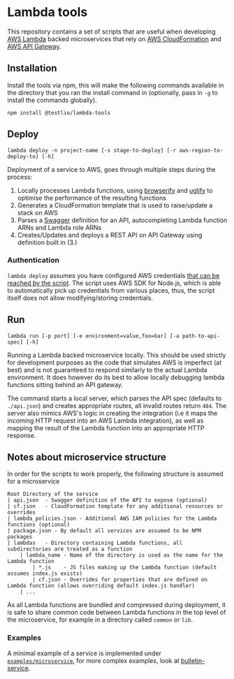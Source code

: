 # Lambda tools

This repository contains a set of scripts that are useful when developing [AWS Lambda](https://aws.amazon.com/lambda/) backed microservices that rely on [AWS CloudFormation](https://aws.amazon.com/cloudformation/) and [AWS API Gateway](https://aws.amazon.com/api-gateway/).

## Installation

Install the tools via npm, this will make the following commands available in the directory that you ran the install command in (optionally, pass in `-g` to install the commands globally).

```
npm install @testlio/lambda-tools
```

## Deploy

```
lambda deploy -n project-name [-s stage-to-deploy] [-r aws-region-to-deploy-to] [-h]
```

Deployment of a service to AWS, goes through multiple steps during the process:

1. Locally processes Lambda functions, using [browserify](http://browserify.org) and [uglify](https://github.com/mishoo/UglifyJS) to optimise the performance of the resulting functions
2. Generates a CloudFormation template that is used to raise/update a stack on AWS
3. Parses a [Swagger](http://swagger.io) definition for an API, autocompleting Lambda function ARNs and Lambda role ARNs
4. Creates/Updates and deploys a REST API on API Gateway using definition built in (3.)

### Authentication

`lambda deploy` assumes you have configured AWS credentials [that can be reached by the script](http://docs.aws.amazon.com/AWSJavaScriptSDK/guide/node-configuring.html#Setting_AWS_Credentials). The script uses AWS SDK for Node.js, which is able to automatically pick up credentials from various places, thus, the script itself does not allow modifying/storing credentials.

## Run

```
lambda run [-p port] [-e environment=value,foo=bar] [-a path-to-api-spec] [-h]
```

Running a Lambda backed microservice locally. This should be used strictly for development purposes as the code that simulates AWS is imperfect (at best) and is not guaranteed to respond similarly to the actual Lambda environment. It does however do its best to allow locally debugging lambda functions sitting behind an API gateway.

The command starts a local server, which parses the API spec (defaults to `./api.json`) and creates appropriate routes, all invalid routes return `404`. The server also mimics AWS's logic in creating the integration (i.e it maps the incoming HTTP request into an AWS Lambda integration), as well as mapping the result of the Lambda function into an appropriate HTTP response.

## Notes about microservice structure

In order for the scripts to work properly, the following structure is assumed for a microservice

```
Root Directory of the service
| api.json  - Swagger definition of the API to expose (optional)
| cf.json   - CloudFormation template for any additional resources or overrides
| lambda_policies.json - Additional AWS IAM policies for the Lambda functions (optional)
| package.json - By default all services are assumed to be NPM packages
| lambdas   - Directory containing Lambda functions, all subdirectories are treated as a function
    | lambda_name - Name of the directory is used as the name for the Lambda function
        | *.js    - JS files making up the Lambda function (default assumes index.js exists)
        | cf.json - Overrides for properties that are defined on Lambda function (allows overriding default index.js handler)
    | ...
```

As all Lambda functions are bundled and compressed during deployment, it is safe to share common code between Lambda functions in the top level of the microservice, for example in a directory called `common` or `lib`.

### Examples

A minimal example of a service is implemented under [`examples/microservice`](examples/microservice), for more complex examples, look at [bulletin-service](https://github.com/testlio/bulletin-service).
